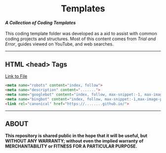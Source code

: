 <h1 align=center>Templates</h1>

#### _A Collection of Coding Templates_

This coding template folder was developed as a aid to assist with common coding projects and structures. Most of this content comes from _Trial and Error_, guides viewed on YouTube, and web searches.  


---
## HTML \<head> Tags
[Link to File](https://github.com/myeeko/Templates/blob/main/HTML_headtags)
```HTML
<meta name="robots" content="index, follow">
<meta name="description" content=".......">
<meta name="googlebot" content="index, follow, max-snippet:-1, max-image-preview:large, max-video-preview:-1">
<meta name="bingbot" content="index, follow, max-snippet:-1,max-image-preview:large, max-video-preview:-1">
<link rel="canonical" href="https://........github.io/">
```

---

## ABOUT

__This repository is shared public in the hope that it will be useful, but WITHOUT ANY WARRANTY; without even the implied warranty of MERCHANTABILITY or FITNESS FOR A PARTICULAR PURPOSE.__
